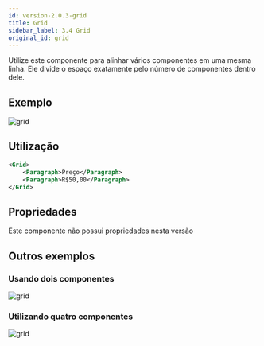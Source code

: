 ```yaml
---
id: version-2.0.3-grid
title: Grid
sidebar_label: 3.4 Grid
original_id: grid
---
```


Utilize este componente para alinhar vários componentes em uma mesma linha.
Ele divide o espaço exatamente pelo número de componentes dentro dele.

## Exemplo

![grid](assets/old_versions/grid1.jpg)

## Utilização

```xml
<Grid>
    <Paragraph>Preço</Paragraph>    
    <Paragraph>R$50,00</Paragraph>    
</Grid>
``` 

## Propriedades

Este componente não possui propriedades nesta versão

## Outros exemplos

### Usando dois componentes

![grid](assets/old_versions/grid2.png)

### Utilizando quatro componentes

![grid](assets/old_versions/grid3.jpg)
